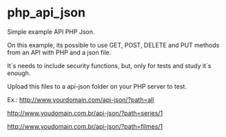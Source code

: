 # php_api_json
Simple example API PHP Json.

On this example, its possible to use GET, POST, DELETE and PUT methods from an API with PHP and a json file.

It´s needs to include security functions, but, only for tests and study it´s enough.

Upload this files to a api-json folder on your PHP server to test.

Ex.:
http://www.yourdomain.com/api-json/?path=all

http://www.youdomain.com.br/api-json/?path=series/1

http://www.youdomain.com.br/api-json/?path=filmes/1
